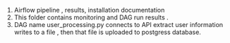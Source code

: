 1. Airflow pipeline , results, installation documentation
2. This folder contains monitoring and DAG run results . 
3. DAG name user_processing.py connects to API extract user information writes to a file , then that file is uploaded to postgress database.
